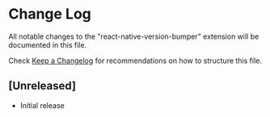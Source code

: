 # Change Log

All notable changes to the "react-native-version-bumper" extension will be documented in this file.

Check [Keep a Changelog](http://keepachangelog.com/) for recommendations on how to structure this file.

## [Unreleased]

- Initial release